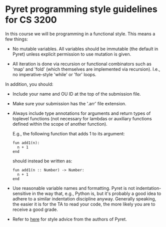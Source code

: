 # Pyret programming style guidelines for CS 3200

In this course we will be programming in a functional style. This
means a few things:

* No mutable variables. All variables should be immutable (the default
  in Pyret) unless explicit permission to use mutation is given.

* All iteration is done via recursion or functional combinators such
  as 'map' and 'fold' (which themselves are implemented via
  recursion). I.e., no imperative-style 'while' or 'for' loops.

In addition, you should:

* Include your name and OU ID at the top of the submission file.

* Make sure your submission has the '.arr' file extension.

* Always include type annotations for arguments and return types of
  toplevel functions (not necessary for lambdas or auxiliary functions
  defined within the scope of another function).
  
  E.g., the following function that adds 1 to its argument:

  ```
  fun add1(n):
    n + 1
  end
  ```

  should instead be written as:

  ```
  fun add1(n :: Number) -> Number:
    n + 1
  end
  ```

* Use reasonable variable names and formatting. Pyret is not
  indentation-sensitive in the way that, e.g., Python is, but it's
  probably a good idea to adhere to a similar indentation discipline
  anyway. Generally speaking, the easier it is for the TA to read your
  code, the more likely you are to receive a good grade.

* Refer to
  [here](https://www.pyret.org/docs/latest/Pyret_Style_Guide.html) for
  style advice from the authors of Pyret.